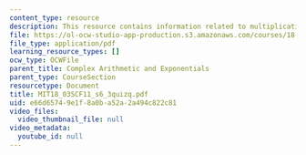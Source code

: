 ```yaml
---
content_type: resource
description: This resource contains information related to multiplication by i.
file: https://ol-ocw-studio-app-production.s3.amazonaws.com/courses/18-03sc-differential-equations-fall-2011/e66d65749e1f8a0ba52a2a494c822c81_MIT18_03SCF11_s6_3quizq.pdf
file_type: application/pdf
learning_resource_types: []
ocw_type: OCWFile
parent_title: Complex Arithmetic and Exponentials
parent_type: CourseSection
resourcetype: Document
title: MIT18_03SCF11_s6_3quizq.pdf
uid: e66d6574-9e1f-8a0b-a52a-2a494c822c81
video_files:
  video_thumbnail_file: null
video_metadata:
  youtube_id: null
---
```

